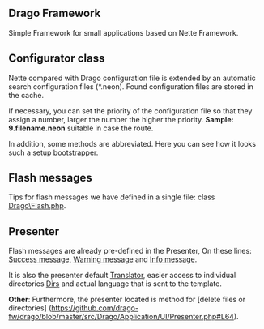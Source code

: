 ## Drago Framework
Simple Framework for small applications based on Nette Framework.

## Configurator class
Nette compared with Drago configuration file is extended by an automatic search configuration files (*.neon).
Found configuration files are stored in the cache.

If necessary, you can set the priority of the configuration file so that they assign a number, larger the
number the higher the priority. **Sample: 9.filename.neon** suitable in case the route.

In addition, some methods are abbreviated. Here you can see how it looks such a setup
[bootstrapper](https://github.com/drago-fw/skeleton/blob/master/app/booter.php).


## Flash messages
Tips for flash messages we have defined in a single file: class
[Drago\Flash.php](https://github.com/drago-fw/drago/blob/master/src/Drago/Application/UI/Flash.php).


## Presenter
Flash messages are already pre-defined in the Presenter, On these lines:
[Success message](https://github.com/drago-fw/drago/blob/master/src/Drago/Application/UI/Presenter.php#L75),
[Warning message](https://github.com/drago-fw/drago/blob/master/src/Drago/Application/UI/Presenter.php#L86) and
[Info message](https://github.com/drago-fw/drago/blob/master/src/Drago/Application/UI/Presenter.php#L97).

It is also the presenter default [Translator](https://github.com/drago-fw/translator), easier access to individual
directories [Dirs](https://github.com/drago-fw/dirs) and actual language that is sent to the template.

**Other**: Furthermore, the presenter located is method for [delete files or directories]
(https://github.com/drago-fw/drago/blob/master/src/Drago/Application/UI/Presenter.php#L64).
